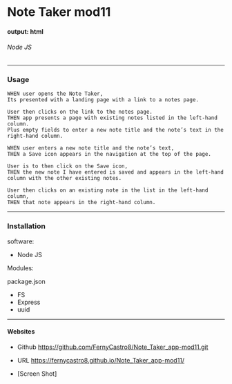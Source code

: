 # Note Taker mod11
 
#### output: html

###### Node JS

---------------------------------------------------------------------
### Usage

```
WHEN user opens the Note Taker,
Its presented with a landing page with a link to a notes page.

User then clicks on the link to the notes page.
THEN app presents a page with existing notes listed in the left-hand column.
Plus empty fields to enter a new note title and the note’s text in the right-hand column.

WHEN user enters a new note title and the note’s text,
THEN a Save icon appears in the navigation at the top of the page.

User is to then click on the Save icon,
THEN the new note I have entered is saved and appears in the left-hand column with the other existing notes.

User then clicks on an existing note in the list in the left-hand column,
THEN that note appears in the right-hand column.

```

---------------------------------------------------------------------

### Installation
software:
- Node JS

Modules:

package.json

- FS
- Express
- uuid

---------------------------------------------------------------------


#### Websites 

- Github
https://github.com/FernyCastro8/Note_Taker_app-mod11.git

- URL
https://fernycastro8.github.io/Note_Taker_app-mod11/

- [Screen Shot]
